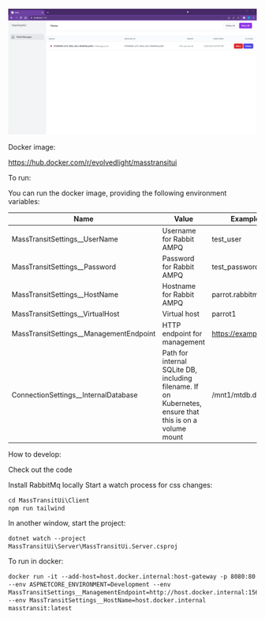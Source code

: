 ![Image of UI](/docs/images/demo.gif)

Docker image:

https://hub.docker.com/r/evolvedlight/masstransitui

To run:

You can run the docker image, providing the following environment variables:

| Name                                   | Value                                                                                                    | Example              |
|----------------------------------------|----------------------------------------------------------------------------------------------------------|----------------------|
| MassTransitSettings__UserName           | Username for Rabbit AMPQ                                                                                 | test_user            |
| MassTransitSettings__Password           | Password for Rabbit AMPQ                                                                                 | test_password        |
| MassTransitSettings__HostName           | Hostname for Rabbit AMPQ                                                                                 | parrot.rabbitmq.com  |
| MassTransitSettings__VirtualHost        | Virtual host                                                                                             | parrot1              |
| MassTransitSettings__ManagementEndpoint | HTTP endpoint for management                                                                             | https://example.host |
| ConnectionSettings__InternalDatabase    | Path for internal SQLite DB, including filename. If on Kubernetes, ensure that this is on a volume mount | /mnt1/mtdb.db        |

How to develop:

Check out the code

Install RabbitMq locally
Start a watch process for css changes:
```
cd MassTransitUi\Client
npm run tailwind
```
In another window, start the project:
```
dotnet watch --project MassTransitUi\Server\MassTransitUi.Server.csproj
```

To run in docker:
```
docker run -it --add-host=host.docker.internal:host-gateway -p 8080:80 --env ASPNETCORE_ENVIRONMENT=Development --env MassTransitSettings__ManagementEndpoint=http://host.docker.internal:15672 --env MassTransitSettings__HostName=host.docker.internal masstransit:latest
```